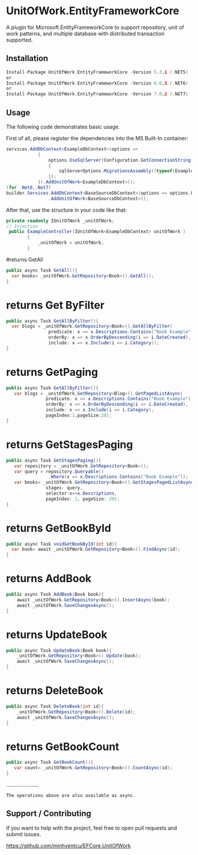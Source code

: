 # UnitOfWork.EntityFrameworkCore

A plugin for Microsoft.EntityFrameworkCore to support repository, unit of work patterns, and multiple database with distributed transaction supported.


## Installation
```c
Install-Package UnitOfWork.EntityFrameworkCore -Version 5.3.1 (.NET5)
or
Install-Package UnitOfWork.EntityFrameworkCore -Version 6.0.3 (.NET6)
or
Install-Package UnitOfWork.EntityFrameworkCore -Version 7.0.2 (.NET7)
```


## Usage
The following code demonstrates basic usage.

First of all, please register the dependencies into the MS Built-In container:
```csharp
services.AddDbContext<ExampleDbContext>(options =>
            {
                options.UseSqlServer(Configuration.GetConnectionString(SystemConstants.MainConnectionString), sqlServerOptions =>
                {
                    sqlServerOptions.MigrationsAssembly((typeof(ExampleDbContext).Assembly).GetName().Name);
                });
            }).AddUnitOfWork<ExampleDbContext>();
(for .Net6,.Net7)
builder.Services.AddDbContext<BaseSourceDbContext>(options => options.UseSqlServer(builder.Configuration.GetConnectionString(SystemConstants.MainConnectionString)))
                .AddUnitOfWork<BaseSourceDbContext>();
```
After that, use the structure in your code like that:
```csharp
private readonly IUnitOfWork _unitOfWork;
// Injection
 public ExampleController(IUnitOfWork<ExampleDbContext> unitOfWork )
        {
            _unitOfWork = unitOfWork;
        }
```
#returns GetAll
```csharp
public async Task GetAll(){
  var books= _unitOfWork.GetRepository<Book>().GetAll();
}
```
# returns Get ByFilter
```csharp
public async Task GetAllByFilter(){
  var blogs = _unitOfWork.GetRepository<Book>().GetAllByFilter(
                predicate: x => x.Descriptions.Contains("Book Example"),
                orderBy: x => x.OrderByDescending(i => i.DateCreated),
                include: x => x.Include(i => i.Category));
}
```
# returns GetPaging
```csharp
public async Task GetAllByFilter(){
   var blogs = _unitOfWork.GetRepository<Blog>().GetPagedListAsync(
               predicate: x => x.Descriptions.Contains("Book Example"),
               orderBy: x => x.OrderByDescending(i => i.DateCreated),
               include: x => x.Include(i => i.Category),
               pageIndex:1,pageSize:20);
}
```
# returns GetStagesPaging
```csharp
public async Task GetStagesPaging(){
   var repository = _unitOfWork.GetRepository<Book>();
   var query = repository.Queryable()
                .Where(x => x.Descriptions.Contains("Book Example"));
   var books= _unitOfWork.GetRepository<Book>().GetStagesPagedListAsync(
               stages: query,
               selector:x=>x.Descriptions,
               pageIndex: 1, pageSize: 20);
}
```
# returns GetBookById
```csharp
public async Task voidGetBookById(int id){
  var book= await _unitOfWork.GetRepository<Book>().FindAsync(id);
}
```
# returns AddBook
```csharp
public async Task AddBook(Book book){
    await _unitOfWork.GetRepository<Book>().InsertAsync(book);
    await _unitOfWork.SaveChangesAsync();
}
```
# returns UpdateBook
```csharp
public async Task UpdateBook(Book book){
    _unitOfWork.GetRepository<Book>().Update(book);
    await _unitOfWork.SaveChangesAsync();
}
```
# returns DeleteBook
```csharp
public async Task DeleteBook(int id){
    _unitOfWork.GetRepository<Book>().Delete(id);
    await _unitOfWork.SaveChangesAsync();
}
```
# returns GetBookCount
```csharp
public async Task GetBookCount(){
   var count= _unitOfWork.GetRepository<Book>().CountAsync(id);
}
```
......................
```
The operations above are also available as async.
```
## Support / Contributing

If you want to help with the project, feel free to open pull requests and submit issues.

https://github.com/minhyentcu/EFCore.UnitOfWork

